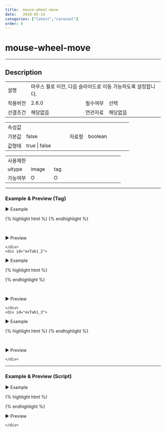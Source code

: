 ```yaml
---
title:  mouse-wheel-move
date:   2018-05-14
categories: ["latest","carousel"]
order: 6
---
```


mouse-wheel-move
===

---

## Description

<table style="width:100%">
    <colgroup>
        <col width="15%"/>
        <col width="35%"/>
        <col width="15%"/>
        <col width="35%"/>
    </colgroup>
    <tr>
        <td class="tdTitle">설명</td>
        <td colspan="3">마우스 휠로 이전, 다음 슬라이드로 이동 가능하도록 설정합니다.</td>
    </tr>
    <tr>
        <td class="tdTitle">적용버전</td>
        <td>2.6.0</td>
        <td class="tdTitle">필수여부</td>
        <td>선택</td>
    </tr>
    <tr>
        <td class="tdTitle">선결조건</td>
        <td>해당없음</td>
        <td class="tdTitle">연관자료</td>
        <td>해당없음</td>
    </tr>
</table>
<table style="width:100%">
    <colgroup>
        <col width="15%"/>
        <col width="35%"/>
        <col width="15%"/>
        <col width="35%"/>
    </colgroup>
    <tr>
        <td class="tdTitle tdBg" colspan="4">속성값</td>
    </tr>
    <tr>
        <td class="tdTitle">기본값</td>
        <td>false</td>
        <td class="tdTitle">자료형</td>
        <td>boolean</td>
    </tr>
    <tr>
        <td class="tdTitle">값형태</td>
        <td colspan="3">true | false</td>
    </tr>
</table>
<table style="width:100%">
    <colgroup>
        <col width="20%"/>
        <col width="20%"/>
        <col width="20%"/>
        <col width="20%"/>
        <col width="20%"/>
    </colgroup>
    <tr>
        <td class="tdTitle tdBg" colspan="5">사용제한</td>
    </tr>
    <tr>
        <td>uitype</td>
        <td class="tdCenter">image</td>
        <td class="tdCenter">tag</td>
        <td></td>
        <td></td>
    </tr>
    <tr>
        <td>가능여부</td>
        <td class="tdBlue tdCenter">O</td>
        <td class="tdBlue tdCenter">O</td>
        <td></td>
        <td></td>
    </tr>
</table>

---
### Example & Preview (Tag)

<script>
    var carouselJsonData=[
        {imagesrc:'./../img/image1.jpg'},
        {imagesrc:'./../img/image2.jpg'},
        {imagesrc:'./../img/image3.jpg'}
    ];
</script>

<sbux-tabs id="exTab1" name="exTab1" uitype="normal" title-target-id-array="{exTab1_1,exTab1_2}^exTab1_3" title-text-array="image{고정형,변동형}^tag(고정형)" is-scrollable="false">
</sbux-tabs>
<div class="tab-content">
    <div id="exTab1_1">

▶ Example

{% highlight html %}
<sbux-carousel id="sbIdx1_1" name="sbIdx1_1" uitype="image" mouse-wheel-move="true">
    <content-item image-src="./../img/image1.jpg"></content-item>
    <content-item image-src="./../img/image2.jpg"></content-item>
    <content-item image-src="./../img/image3.jpg"></content-item>
</sbux-carousel>
{% endhighlight %}

<br>

▶ Preview 

<sbux-carousel id="sbIdx1_1" name="sbIdx1_1" uitype="image" mouse-wheel-move="true">
    <content-item image-src="./../img/image1.jpg"></content-item>
    <content-item image-src="./../img/image2.jpg"></content-item>
    <content-item image-src="./../img/image3.jpg"></content-item>
</sbux-carousel>

    </div>
    <div id="exTab1_2">

▶ Example

{% highlight html %}
<script>
    var carouselJsonData=[
        {imagesrc:'./../img/image1.jpg'},
        {imagesrc:'./../img/image2.jpg'},
        {imagesrc:'./../img/image3.jpg'}
    ];
</script>
<sbux-carousel id="sbIdx1_2" name="sbTagNm1_2" uitype="image" jsondata-ref="carouselJsonData" mouse-wheel-move="true"></sbux-carousel>
{% endhighlight %}


<br>

▶ Preview 

<sbux-carousel id="sbIdx1_2" name="sbTagNm1_2" uitype="image" jsondata-ref="carouselJsonData" mouse-wheel-move="true"></sbux-carousel>

    </div>
    <div id="exTab1_3">

▶ Example

{% highlight html %}
<sbux-carousel id="sbIdx1_3" name="sbTagNm1_3" uitype="tag" mouse-wheel-move="true">
    <content-item><sbux-input id="couinput" name="couinput" uitype="text"></sbux-input></content-item>
    <content-item><sbux-datepicker id="coupicker" name="coupicker" uitype="inline"></sbux-datepicker></content-item>
    <content-item><sbux-button id="coubutton" name="coubutton" uitype="normal" text="버튼"></sbux-button></content-item>
</sbux-carousel>
{% endhighlight %}

<br>

▶ Preview 

<sbux-carousel id="sbIdx1_3" name="sbTagNm1_3" uitype="tag" mouse-wheel-move="true">
    <content-item><sbux-input id="couinput" name="couinput" uitype="text"></sbux-input></content-item>
    <content-item><sbux-datepicker id="coupicker" name="coupicker" uitype="inline"></sbux-datepicker></content-item>
    <content-item><sbux-button id="coubutton" name="coubutton" uitype="normal" text="버튼"></sbux-button></content-item>
</sbux-carousel>

    </div>
</div>

---
### Example & Preview (Script)

<sbux-tabs id="exTab2" name="exTab2" uitype="normal" title-target-id-array="exTab2_1" title-text-array="image(변동형)" is-scrollable="false">
</sbux-tabs>
<div class="tab-content">
    <div id="exTab2_1">

▶ Example

{% highlight html %}
<div id="sbArea2_1"></div>
<script>
    var carouselJsonData=[
        {imagesrc:'./../img/image1.jpg'},
        {imagesrc:'./../img/image2.jpg'},
        {imagesrc:'./../img/image3.jpg'}
    ];
    $(document).ready(function(){
        $('#sbArea2_1').sbCarousel({
            name : 'sbScriptNm2_1',
            uitype : 'image',
            jsondataRef : 'carouselJsonData',
            mouseWheelMove : true
        });
    }); 
</script>
{% endhighlight %}

<br>

▶ Preview 

<div id="sbArea2_1"></div>
<script>
    $(document).ready(function(){
        $('#sbArea2_1').sbCarousel({
            name : 'sbScriptNm2_1',
            uitype : 'image',
            jsondataRef : 'carouselJsonData',
            mouseWheelMove : true
        });
    }); 
</script>

    </div>
</div>